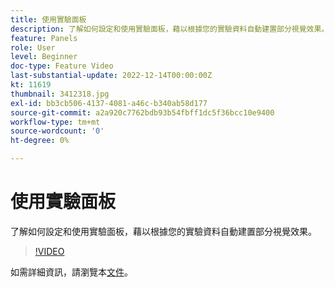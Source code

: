 ```yaml
---
title: 使用實驗面板
description: 了解如何設定和使用實驗面板，藉以根據您的實驗資料自動建置部分視覺效果。
feature: Panels
role: User
level: Beginner
doc-type: Feature Video
last-substantial-update: 2022-12-14T00:00:00Z
kt: 11619
thumbnail: 3412318.jpg
exl-id: bb3cb506-4137-4081-a46c-b340ab58d177
source-git-commit: a2a920c7762bdb93b54fbff1dc5f36bcc10e9400
workflow-type: tm+mt
source-wordcount: '0'
ht-degree: 0%

---
```


# 使用實驗面板

了解如何設定和使用實驗面板，藉以根據您的實驗資料自動建置部分視覺效果。

>[!VIDEO](https://video.tv.adobe.com/v/3412318/?quality=12&learn=on)

如需詳細資訊，請瀏覽本[文件](https://experienceleague.adobe.com/docs/analytics-platform/using/cja-workspace/panels/experimentation.html?lang=zh-Hant)。
